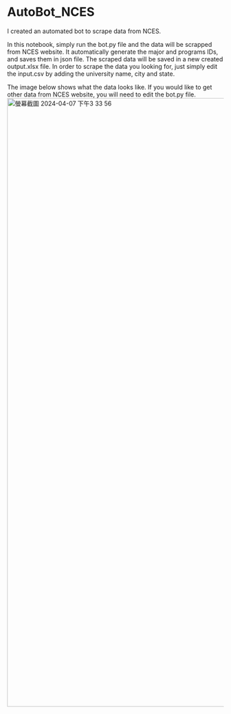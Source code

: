# AutoBot_NCES
I created an automated bot to scrape data from NCES.

In this notebook, simply run the bot.py file and the data will be scrapped from NCES website. It automatically generate the major and programs IDs, and saves them in json file. The scraped data will be saved in a new created output.xlsx file. In order to scrape the data you looking for, just simply edit the input.csv by adding the university name, city and state.

The image below shows what the data looks like. If you would like to get other data from NCES website, you will need to edit the bot.py file.
<img width="1413" alt="螢幕截圖 2024-04-07 下午3 33 56" src="https://github.com/ThomasLearningInData/AutoBot_NCES/assets/119982528/c472b074-40a6-414e-a74b-5a9020a05982">
